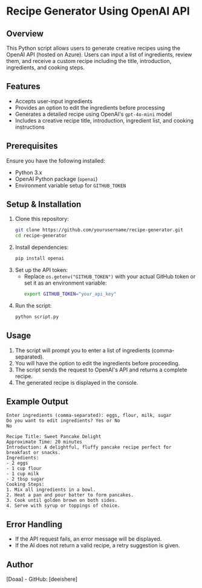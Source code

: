 # Recipe Generator Using OpenAI API

## Overview
This Python script allows users to generate creative recipes using the OpenAI API (hosted on Azure). Users can input a list of ingredients, review them, and receive a custom recipe including the title, introduction, ingredients, and cooking steps.

## Features
- Accepts user-input ingredients
- Provides an option to edit the ingredients before processing
- Generates a detailed recipe using OpenAI's `gpt-4o-mini` model
- Includes a creative recipe title, introduction, ingredient list, and cooking instructions

## Prerequisites
Ensure you have the following installed:
- Python 3.x
- OpenAI Python package (`openai`)
- Environment variable setup for `GITHUB_TOKEN`

## Setup & Installation
1. Clone this repository:
   ```bash
   git clone https://github.com/yourusername/recipe-generator.git
   cd recipe-generator
   ```
2. Install dependencies:
   ```bash
   pip install openai
   ```
3. Set up the API token:
   - Replace `os.getenv("GITHUB_TOKEN")` with your actual GitHub token or set it as an environment variable:
     ```bash
     export GITHUB_TOKEN="your_api_key"
     ```
4. Run the script:
   ```bash
   python script.py
   ```

## Usage
1. The script will prompt you to enter a list of ingredients (comma-separated).
2. You will have the option to edit the ingredients before proceeding.
3. The script sends the request to OpenAI's API and returns a complete recipe.
4. The generated recipe is displayed in the console.

## Example Output
```
Enter ingredients (comma-separated): eggs, flour, milk, sugar
Do you want to edit ingredients? Yes or No
No

Recipe Title: Sweet Pancake Delight
Approximate Time: 20 minutes
Introduction: A delightful, fluffy pancake recipe perfect for breakfast or snacks.
Ingredients:
- 2 eggs
- 1 cup flour
- 1 cup milk
- 2 tbsp sugar
Cooking Steps:
1. Mix all ingredients in a bowl.
2. Heat a pan and pour batter to form pancakes.
3. Cook until golden brown on both sides.
4. Serve with syrup or toppings of choice.
```

## Error Handling
- If the API request fails, an error message will be displayed.
- If the AI does not return a valid recipe, a retry suggestion is given.


## Author
[Doaa] - GitHub: [deeishere]

